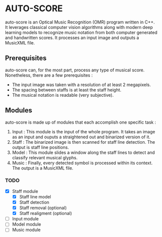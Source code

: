 # AUTO-SCORE
auto-score is an Optical Music Recognition (OMR) program written in C++. It leverages classical computer vision algorithms along with modern deep learning models to recognize music notation from both computer generated and handwritten scores. It processes an input image and outputs a MusicXML file.

## Prerequisites
auto-score can, for the most part, process any type of musical score. Nonetheless, there are a few prerequisites :
- The input image was taken with a resolution of at least 2 megapixels.
- The spacing between staffs is at least the staff height.
- The musical notation is readable (very subjective).

## Modules
auto-score is made up of modules that each accomplish one specific task : 

1. Input : This module is the input of the whole program. It takes an image as an input and ouputs a straightened out and binarized version of it.
2. Staff : The binarized image is then scanned for staff line detection. The output is staff line positions.
3. Model : This module slides a window along the staff lines to detect and classify relevant musical glyphs.
4. Music : Finally, every detected symbol is processed within its context. The output is a MusicXML file.

### TODO
- [x] Staff module
    - [x] Staff line model
    - [x] Staff detection
    - [x] Staff removal (optional)
    - [x] Staff realigment (optional)
- [ ] Input module
- [ ] Model module
- [ ] Music module